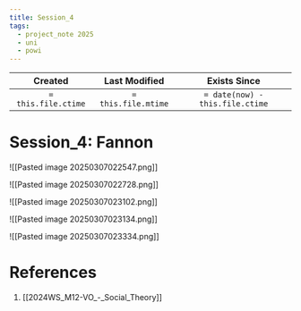 ```yaml
---
title: Session_4
tags:
  - project_note 2025
  - uni
  - powi
---
```

|     Created      |  Last Modified   |       Exists Since        |
|:----------------:|:----------------:|:----------------:|
| `= this.file.ctime` | `= this.file.mtime` | `= date(now) - this.file.ctime`|

# Session_4: Fannon

![[Pasted image 20250307022547.png]]

![[Pasted image 20250307022728.png]]

![[Pasted image 20250307023102.png]]

![[Pasted image 20250307023134.png]]

![[Pasted image 20250307023334.png]]
# References
1. [[2024WS_M12-VO_-_Social_Theory]]